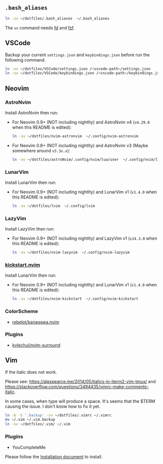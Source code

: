 ## `.bash_aliases`

```sh
ln -sv ~/dotfiles/.bash_aliases  ~/.bash_aliases
```

The `vv` command needs [fd](https://github.com/sharkdp/fd) and [fzf](https://github.com/junegunn/fzf).

## VSCode

Backup your current `settings.json` and `keybindings.json` before run the following command.

```sh
ln -sv ~/dotfiles/VSCode/settings.json /<vscode-path>/settings.json
ln -sv ~/dotfiles/VSCode/keybindings.json /<vscode-path>/keybindings.json
```

## Neovim

### AstroNvim

Install AstroNvim then run:

- For Neovim 0.9+ (NOT including nightlty) and AstroNvim v4 (`v4.29.0` when this README is edited):
  ```sh
  ln -sv ~/dotfiles/nvim-astronvim  ~/.config/nvim-astronvim
  ```

- For Neovim 0.8+ (NOT including nightlty) and AstroNvim v3 (Maybe somewhere around `v3.3x.x`):

  ```sh
  ln -sv ~/dotfiles/astroNvim/.config/nvim/lua/user  ~/.config/nvim/lua/user
  ```

### LunarVim

Install LunarVim then run:

- For Neovim 0.9+ (NOT including nightlty) and LunarVim v1 (`v1.4.0` when this README is edited):
  ```sh
  ln -sv ~/dotfiles/lvim  ~/.config/lvim
  ```

### LazyVim

Install LazyVim then run:

- For Neovim 0.9+ (NOT including nightlty) and LazyVim v1 (`v14.3.0` when this README is edited):
  ```sh
  ln -sv ~/dotfiles/nvim-lazyvim  ~/.config/nvim-lazyvim
  ```

### [kickstart.nvim](https://github.com/nvim-lua/kickstart.nvim)

Install LunarVim then run:

- For Neovim 0.9+ (NOT including nightlty) and LunarVim v1 (`v1.4.0` when this README is edited):
  ```sh
  ln -sv ~/dotfiles/nvim-kickstart  ~/.config/nvim-kickstart
  ```

### ColorScheme

- [rebelot/kanagawa.nvim](https://github.com/rebelot/kanagawa.nvim)

### Plugins

- [kylechui/nvim-surround](https://github.com/kylechui/nvim-surround)

## Vim

If the italic does not work.

Please see: https://alexpearce.me/2014/05/italics-in-iterm2-vim-tmux/ and https://stackoverflow.com/questions/3494435/vimrc-make-comments-italic.

In some cases, when type <backspace> will produce a space. It's seems that the $TERM causing the issue. I don't know how to fix it yet.

```sh
ln -b -S '.backup' -sv ~/dotfiles/.vimrc ~/.vimrc
mv ~/.vim ~/.vim.backup
ln -sv ~/dotfiles/.vim/ ~/.vim
```

### Plugins

- YouCompleteMe

Please follow the [Installation document](https://github.com/ycm-core/YouCompleteMe#installation) to install.

